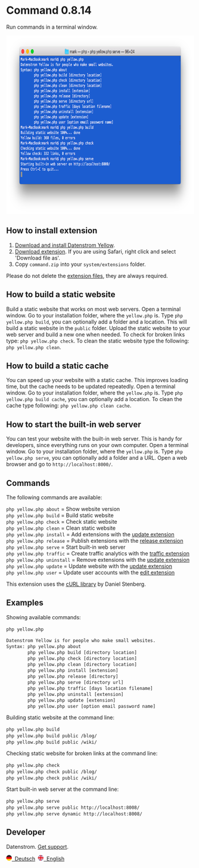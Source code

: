 Command 0.8.14
==============
Run commands in a terminal window.

<p align="center"><img src="command-screenshot.png?raw=true" width="794" height="478" alt="Screenshot"></p>

## How to install extension

1. [Download and install Datenstrom Yellow](https://github.com/datenstrom/yellow/).
2. [Download extension](https://github.com/datenstrom/yellow-extensions/raw/master/zip/command.zip). If you are using Safari, right click and select 'Download file as'.
3. Copy `command.zip` into your `system/extensions` folder.

Please do not delete the [extension files](extension.ini), they are always required.

## How to build a static website

Build a static website that works on most web servers. Open a terminal window. Go to your installation folder, where the `yellow.php` is. Type `php yellow.php build`, you can optionally add a folder and a location. This will build a static website in the `public` folder. Upload the static website to your web server and build a new one when needed. To check for broken links type: `php yellow.php check`. To clean the static website type the following: `php yellow.php clean`.

## How to build a static cache

You can speed up your website with a static cache. This improves loading time, but the cache needs to be updated repeatedly. Open a terminal window. Go to your installation folder, where the `yellow.php` is. Type `php yellow.php build cache`, you can optionally add a location. To clean the cache type following: `php yellow.php clean cache`.

## How to start the built-in web server

You can test your website with the built-in web server. This is handy for developers, since everything runs on your own computer. Open a terminal window. Go to your installation folder, where the `yellow.php` is. Type `php yellow.php serve`, you can optionally add a folder and a URL. Open a web browser and go to `http://localhost:8000/`.

## Commands

The following commands are available:

`php yellow.php about` = Show website version  
`php yellow.php build` = Build static website    
`php yellow.php check` = Check static website  
`php yellow.php clean` = Clean static website  
`php yellow.php install` = Add extensions with the [update extension](https://github.com/datenstrom/yellow-extensions/tree/master/features/update)  
`php yellow.php release` = Publish extensions with the [release extension](https://github.com/datenstrom/yellow-extensions/tree/master/features/release)  
`php yellow.php serve` = Start built-in web server  
`php yellow.php traffic` = Create traffic analytics with the [traffic extension](https://github.com/datenstrom/yellow-extensions/tree/master/features/traffic)  
`php yellow.php uninstall` = Remove extensions with the [update extension](https://github.com/datenstrom/yellow-extensions/tree/master/features/update)  
`php yellow.php update` = Update website with the [update extension](https://github.com/datenstrom/yellow-extensions/tree/master/features/update)  
`php yellow.php user` = Update user accounts with the [edit extension](https://github.com/datenstrom/yellow-extensions/tree/master/features/edit)  

This extension uses the [cURL library](https://github.com/curl/curl) by Daniel Stenberg.

## Examples

Showing available commands:

`php yellow.php`

~~~~
Datenstrom Yellow is for people who make small websites.
Syntax: php yellow.php about
        php yellow.php build [directory location]
        php yellow.php check [directory location]
        php yellow.php clean [directory location]
        php yellow.php install [extension]
        php yellow.php release [directory]
        php yellow.php serve [directory url]
        php yellow.php traffic [days location filename]
        php yellow.php uninstall [extension]
        php yellow.php update [extension]
        php yellow.php user [option email password name]
~~~~

Building static website at the command line:

`php yellow.php build`  
`php yellow.php build public /blog/`  
`php yellow.php build public /wiki/`  

Checking static website for broken links at the command line:

`php yellow.php check`  
`php yellow.php check public /blog/`  
`php yellow.php check public /wiki/`  

Start built-in web server at the command line:

`php yellow.php serve`  
`php yellow.php serve public http://localhost:8008/`  
`php yellow.php serve dynamic http://localhost:8008/`  

## Developer

Datenstrom. [Get support](https://datenstrom.se/yellow/help/).

<p>
<a href="README-de.md"><img src="https://raw.githubusercontent.com/datenstrom/yellow-extensions/master/features/help/language-de.png" width="15" height="15" alt="Deutsch">&nbsp; Deutsch</a>&nbsp;
<a href="README.md"><img src="https://raw.githubusercontent.com/datenstrom/yellow-extensions/master/features/help/language-en.png" width="15" height="15" alt="English">&nbsp; English</a>&nbsp;
</p>
